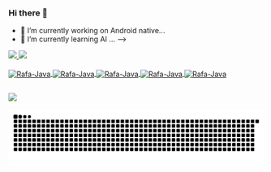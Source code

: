 ### Hi there 👋



- 🔭 I’m currently working on Android native...
- 🌱 I’m currently learning AI ...
-->

<div>
  <a href="https://github.com/rafael-720">
  <img height="180em" src="https://github-readme-stats.vercel.app/api?username=rafael-720&show_icons=true&theme=merko&include_all_commits=true&count_private=true"/>
  <img height="180em" src="https://github-readme-stats.vercel.app/api/top-langs/?username=rafael-720&layout=compact&langs_count=16&theme=merko"/>
</div>

<div style="display: inline_block"><br>
  <img align="center" alt="Rafa-Java" height="50" width="50" src="https://cdn.jsdelivr.net/gh/devicons/devicon/icons/csharp/csharp-plain.svg"/>
  <img align="center" alt="Rafa-Java" height="70" width="70" src="https://cdn.jsdelivr.net/gh/devicons/devicon/icons/java/java-original-wordmark.svg"/>
  <img align="center" alt="Rafa-Java" height="100" width="100" src="https://cdn.jsdelivr.net/gh/devicons/devicon/icons/kotlin/kotlin-plain-wordmark.svg"/>
  <img align="center" alt="Rafa-Java" height="50" width="60" src="https://cdn.jsdelivr.net/gh/devicons/devicon/icons/androidstudio/androidstudio-original.svg"/>
  <img align="center" alt="Rafa-Java" height="50" width="50" src="https://cdn.jsdelivr.net/gh/devicons/devicon/icons/unity/unity-original.svg"/>          
</div>

##
          
<div>
  <a href="mailto:devrafaelo@gmail.com"><img src="https://img.shields.io/badge/Gmail-D14836?style=for-the-badge&logo=gmail&logoColor=white" target="_blank"></a>
  
  ![Snake animation](https://github.com/rafael-720/rafael-720/blob/output/github-contribution-grid-snake.svg)
</div>

